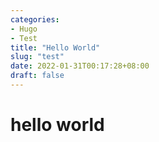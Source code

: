```yaml
---
categories:
- Hugo
- Test
title: "Hello World"
slug: "test"
date: 2022-01-31T00:17:28+08:00
draft: false
---
```


# hello world

